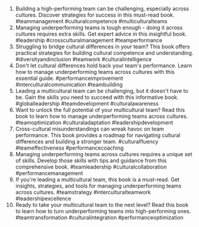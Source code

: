 1. Building a high-performing team can be challenging, especially across cultures. Discover strategies for success in this must-read book. #teammanagement #culturalcompetence #multiculturalteams
2. Managing underperforming teams is tough enough - doing it across cultures requires extra skills. Get expert advice in this insightful book. #leadership #crossculturalmanagement #teamperformance
3. Struggling to bridge cultural differences in your team? This book offers practical strategies for building cultural competence and understanding. #diversityandinclusion #teamwork #culturalintelligence
4. Don't let cultural differences hold back your team's performance. Learn how to manage underperforming teams across cultures with this essential guide. #performanceimprovement #interculturalcommunication #teambuilding
5. Leading a multicultural team can be challenging, but it doesn't have to be. Gain the skills you need to succeed with this informative book. #globalleadership #teamdevelopment #culturalawareness
6. Want to unlock the full potential of your multicultural team? Read this book to learn how to manage underperforming teams across cultures. #teamoptimization #culturaladaptation #leadershipdevelopment
7. Cross-cultural misunderstandings can wreak havoc on team performance. This book provides a roadmap for navigating cultural differences and building a stronger team. #culturalfluency #teameffectiveness #performancecoaching
8. Managing underperforming teams across cultures requires a unique set of skills. Develop those skills with tips and guidance from this comprehensive book. #teamleadership #culturalcollaboration #performancemanagement
9. If you're leading a multicultural team, this book is a must-read. Get insights, strategies, and tools for managing underperforming teams across cultures. #teamstrategy #interculturalteamwork #leadershipexcellence
10. Ready to take your multicultural team to the next level? Read this book to learn how to turn underperforming teams into high-performing ones. #teamtransformation #culturalintegration #performanceoptimization

